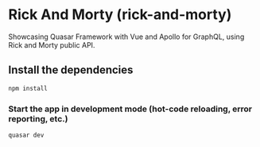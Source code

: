 # Rick And Morty (rick-and-morty)

Showcasing Quasar Framework with Vue and Apollo for GraphQL, using Rick and Morty public API.

## Install the dependencies
```bash
npm install
```

### Start the app in development mode (hot-code reloading, error reporting, etc.)
```bash
quasar dev
```

